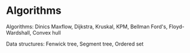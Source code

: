 # Algorithms
Algorithms:
Dinics Maxflow, Dijkstra, Kruskal, KPM, Bellman Ford's, Floyd-Wardshall, Convex hull

Data structures: Fenwick tree, Segment tree, Ordered set
